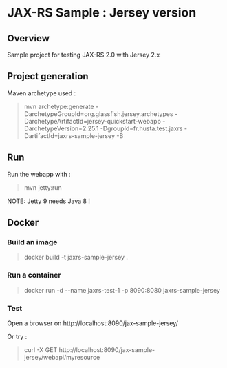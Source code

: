 # JAX-RS Sample : Jersey version

## Overview

Sample project for testing JAX-RS 2.0 with Jersey 2.x

## Project generation

Maven archetype used :

> mvn archetype:generate -DarchetypeGroupId=org.glassfish.jersey.archetypes -DarchetypeArtifactId=jersey-quickstart-webapp -DarchetypeVersion=2.25.1 -DgroupId=fr.husta.test.jaxrs -DartifactId=jaxrs-sample-jersey -B

## Run

Run the webapp with :

> mvn jetty:run

NOTE: 
Jetty 9 needs Java 8 !

## Docker

### Build an image

> docker build -t jaxrs-sample-jersey .

### Run a container

> docker run -d --name jaxrs-test-1 -p 8090:8080 jaxrs-sample-jersey

### Test

Open a browser on http://localhost:8090/jax-sample-jersey/

Or try :

> curl -X GET http://localhost:8090/jax-sample-jersey/webapi/myresource
